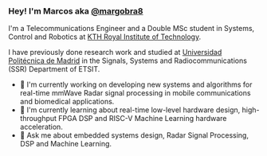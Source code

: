 ### Hey! I'm Marcos aka [@margobra8](https://marquitos.space)

I'm a Telecommunications Engineer and a Double MSc student in Systems, Control and Robotics at [KTH Royal Institute of Technology](https://kth.se).

I have previously done research work and studied at [Universidad Politécnica de Madrid](https://upm.es) in the Signals, Systems and Radiocommunications (SSR) Department of ETSIT.

- 🔭 I'm currently working on developing new systems and algorithms for real-time mmWave Radar signal processing in mobile communications and biomedical applications.
- 🌱 I'm currently learning about real-time low-level hardware design, high-throughput FPGA DSP and RISC-V Machine Learning hardware acceleration.
- 💬 Ask me about embedded systems design, Radar Signal Processing, DSP and Machine Learning.
